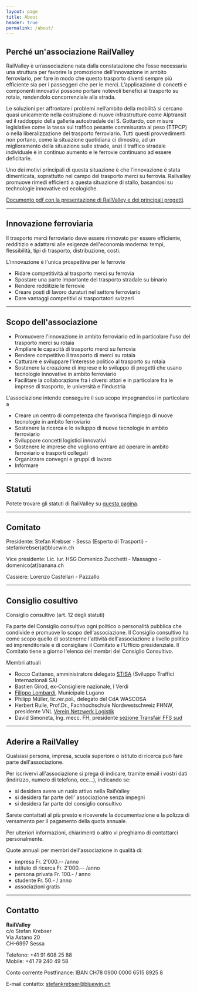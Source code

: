 ```yaml
---
layout: page
title: About
header: true
permalink: /about/
---
```


## Perché un'associazione RailValley

RailValley è un’associazione nata dalla constatazione che fosse necessaria una
struttura per favorire la promozione dell’innovazione in ambito ferroviario, per
fare in modo che questo trasporto diventi sempre più efficiente sia per i
passeggeri che per le merci. L’applicazione di concetti e componenti innovativi
possono portare notevoli benefici al trasporto su rotaia, rendendolo
concorrenziale alla strada.

Le soluzioni per affrontare i problemi nell’ambito della mobilità si cercano
quasi unicamente nella costruzione di nuove infrastrutture come Alptransit ed il
raddoppio della galleria autostradale del S. Gottardo, con misure legislative
come la tassa sul traffico pesante commisurata al peso (TTPCP) o nella
liberalizzazione del trasporto ferroviario. Tutti questi provvedimenti non
portano, come la situazione quotidiana ci dimostra, ad un miglioramento della
situazione sulle strade, anzi il traffico stradale individuale è in continuo
aumento e le ferrovie continuano ad essere deficitarie.

Uno dei motivi principali di questa situazione è che l’innovazione è stata
dimenticata, soprattutto nel campo del trasporto merci su ferrovia. Railvalley
promuove rimedi efficienti a questa situazione di stallo, basandosi su
technologie innovative ed ecologiche.

[Documento pdf con la presentazione di RailValley e dei principali progetti](/files/RailValley%20presentazione%20I%20v%5F27gen11.pdf).

<hr />

## Innovazione ferroviaria

Il trasporto merci ferroviario deve essere rinnovato per essere efficiente,
redditizio e adattarsi alle esigenze dell'economia moderna: tempi, flessibilità,
tipi di trasporto, distribuzione, costi.

L'innovazione è l'unica prospettiva per le ferrovie

- Ridare competitività al trasporto merci su ferrovia
- Spostare una parte importante del trasporto stradale su binario
- Rendere redditizie le ferrovie
- Creare posti di lavoro duraturi nel settore ferroviario
- Dare vantaggi competitivi ai trasportatori svizzeri

<hr />

## Scopo dell'associazione

- Promuovere l'innovazione in ambito ferroviario ed in particolare l'uso del
  trasporto merci su rotaia
- Ampliare le capacità di trasporto merci su ferrovia
- Rendere competitivo il trasporto di merci su rotaia
- Catturare e sviluppare l'interesse politico al trasporto su rotaia
- Sostenere la creazione di imprese e lo sviluppo di progetti che usano
  tecnologie innovative in ambito ferroviario
- Facilitare la collaborazione fra i diversi attori e in particolare fra le
  imprese di trasporto, le università e l'industria

L'associazione intende conseguire il suo scopo impegnandosi in particolare a

- Creare un centro di competenza che favorisca l'impiego di nuove tecnologie in
  ambito ferroviario
- Sostenere la ricerca e lo sviluppo di nuove tecnologie in ambito ferroviario
- Sviluppare concetti logistici innovativi
- Sostenere le imprese che vogliono entrare ad operare in ambito ferroviario e
  trasporti collegati
- Organizzare convegni e gruppi di lavoro
- Informare

<hr />

## Statuti

Potete trovare gli statuti di RailValley su [questa pagina](/statuti).

<hr />

## Comitato

Presidente: Stefan Krebser - Sessa (Esperto di Trasporti) -
stefankrebser(at)bluewin.ch

Vice presidente: Lic. iur. HSG Domenico Zucchetti - Massagno -
domenico(at)banana.ch

Cassiere: Lorenzo Castellari - Pazzallo


<hr />

## Consiglio cosultivo

Consiglio consultivo (art. 12 degli statuti)

Fa parte del Consiglio consultivo ogni politico o personalità pubblica che
condivide e promuove lo scopo dell'associazione. Il Consiglio consultivo ha come
scopo quello di sostenerne l'attività dell'associazione a livello politico ed
imprenditoriale e di consigliare il Comitato e l'Ufficio presidenziale. Il
Comitato tiene a giorno l'elenco dei membri del Consiglio Consultivo.

Membri attuali

- Rocco Cattaneo, amministratore delegato [STISA](http://www.stisa.ch/)
  (Sviluppo Traffici Internazionali SA)
- Bastien Girod, ex-Consigliere nazionale, I Verdi
- [Filippo Lombardi](http://www.filippolombardi.ch/), Municipale Lugano
- Philipp Müller, lic.rer.pol., delegato del CdA WASCOSA
- Herbert Ruile, Prof.Dr., Fachhochschule Nordwestschweiz FHNW, presidente VNL
  [Verein Netzwerk Logistik](http://www.vnl.ch/)
- David Simoneta, Ing. mecc. FH, presidente
  [sezione Transfair FFS sud](http://www.transfair.ch/nc/it/home.html)


<hr />

## Aderire a RailValley

Qualsiasi persona, impresa, scuola superiore o istituto di ricerca può fare
parte dell'associazione.

Per iscrivervi all'associazione si prega di indicare, tramite
email i vostri dati (indirizzo, numero di
telefono, ecc...), indicando se:

- si desidera avere un ruolo attivo nella RailValley
- si desidera far parte dell' associazione senza impegni
- si desidera far parte del consiglio consultivo

Sarete contattati al più presto e riceverete la documentazione e la polizza di
versamento per il pagamento della quota annuale.

Per ulteriori informazioni, chiarimenti o altro vi preghiamo di contattarci
personalmente.

Quote annuali per membri dell'associazione in qualità di:

- impresa Fr. 2'000.-- /anno
- istituto di ricerca Fr. 2'000.-- /anno
- persona privata Fr. 100.- / anno
- studente Fr. 50.- / anno
- associazioni gratis

<hr />

## Contatto

**RailValley**\
c/o Stefan Krebser\
Via Astano 20\
CH-6997 Sessa

Telefono: +41 91 608 25 88\
Mobile: +41 79 240 49 58

Conto corrente Postfinance: IBAN CH78 0900 0000 6515 8925 8

E-mail contatto: stefankrebser@bluewin.ch
